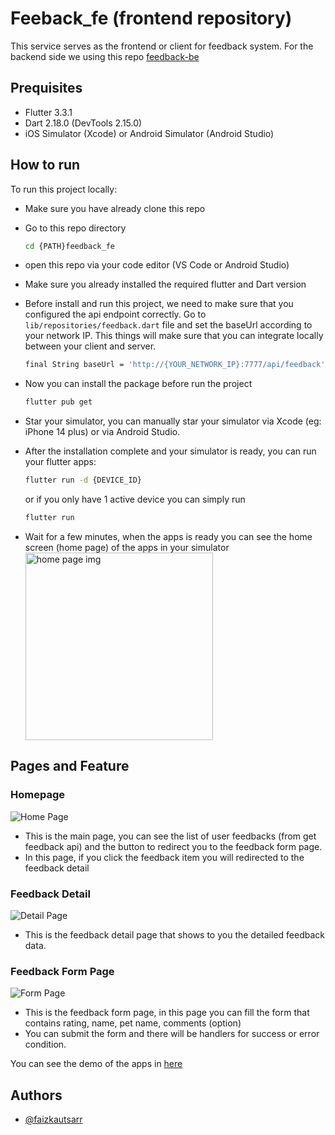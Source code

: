# Feeback_fe (frontend repository)

This service serves as the frontend or client for feedback system. For the backend side we using this repo [feedback-be](https://github.com/faizkautsarr/feedback-be)

## Prequisites

- Flutter 3.3.1
- Dart 2.18.0 (DevTools 2.15.0)
- iOS Simulator (Xcode) or Android Simulator (Android Studio)

## How to run

To run this project locally:

- Make sure you have already clone this repo

- Go to this repo directory

  ```bash
  cd {PATH}feedback_fe
  ```

- open this repo via your code editor (VS Code or Android Studio)

- Make sure you already installed the required flutter and Dart version

- Before install and run this project, we need to make sure that you configured the api endpoint correctly. Go to `lib/repositories/feedback.dart` file and set the baseUrl according to your network IP. This things will make sure that you can integrate locally between your client and server.

  ```bash
  final String baseUrl = 'http://{YOUR_NETWORK_IP}:7777/api/feedback';
  ```

- Now you can install the package before run the project

  ```bash
  flutter pub get
  ```

- Star your simulator, you can manually star your simulator via Xcode (eg: iPhone 14 plus) or via Android Studio.

- After the installation complete and your simulator is ready, you can run your flutter apps:

  ```bash
  flutter run -d {DEVICE_ID}
  ```

  or if you only have 1 active device you can simply run

  ```bash
  flutter run
  ```

- Wait for a few minutes, when the apps is ready you can see the home screen (home page) of the apps in your simulator
  <img src="https://i.ibb.co/FWjVMLf/Simulator-Screen-Shot-i-Phone-14-Plus-2024-01-10-at-13-07-56.pn" alt="home page img" width="300">

## Pages and Feature

### Homepage

![Home Page](https://i.ibb.co/P55stSp/Simulator-Screen-Shot-i-Phone-14-Plus-2024-01-10-at-13-09-07.png)

- This is the main page, you can see the list of user feedbacks (from get feedback api) and the button to redirect you to the feedback form page.
- In this page, if you click the feedback item you will redirected to the feedback detail

### Feedback Detail

![Detail Page](https://i.ibb.co/RYychLR/Simulator-Screen-Shot-i-Phone-14-Plus-2024-01-10-at-13-09-47.png)

- This is the feedback detail page that shows to you the detailed feedback data.

### Feedback Form Page

![Form Page](https://i.ibb.co/P5hGh1x/Simulator-Screen-Shot-i-Phone-14-Plus-2024-01-10-at-13-07-52.png)

- This is the feedback form page, in this page you can fill the form that contains rating, name, pet name, comments (option)
- You can submit the form and there will be handlers for success or error condition.

You can see the demo of the apps in [here](https://drive.google.com/file/d/1m4fTtHfi6JQG6qywymo6BDrYkAoP4yhp/view?usp=sharing)

## Authors

- [@faizkautsarr](https://www.github.com/faizkautsarr)

